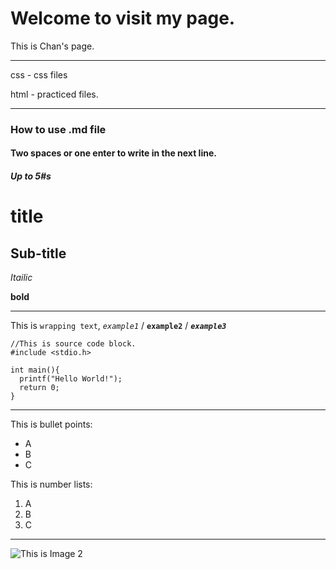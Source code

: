# Welcome to visit my page.

This is Chan's page.

---

css - css files

html - practiced files.

---

### How to use .md file

#### Two spaces or one enter to write in the next line.

##### Up to 5#s

title
===

Sub-title
---


*Itailic*

**bold**

---

This is `wrapping text`, *`example1`* / **`example2`** / ***`example3`***

```
//This is source code block.
#include <stdio.h>

int main(){
  printf("Hello World!");
  return 0;
}
```
---

This is bullet points:
* A
* B
* C

This is number lists: 
1. A
2. B
3. C

---

![This is Image
2](http://cfile204.uf.daum.net/image/262CA537516BA2C83B6EAD)
